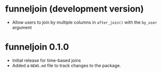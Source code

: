 # funneljoin (development version)
* Allow users to join by multiple columns in `after_join()` with the `by_user` argument 

# funneljoin 0.1.0

* Initial release for time-based joins
* Added a `NEWS.md` file to track changes to the package.

